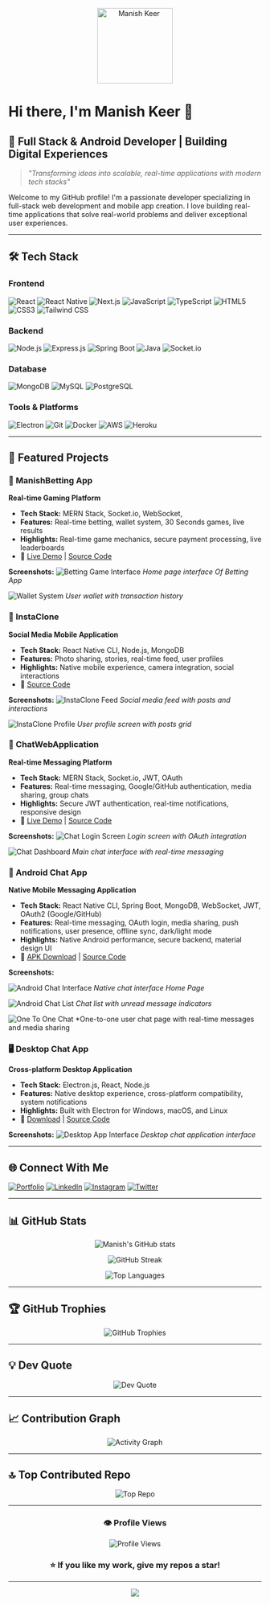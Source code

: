 <p align="center">
  <img src="./screenshots/ms.png" width="150" alt="Manish Keer" />
</p>

# Hi there, I'm Manish Keer 👋

## 🚀 Full Stack & Android Developer | Building Digital Experiences

> *"Transforming ideas into scalable, real-time applications with modern tech stacks"*

Welcome to my GitHub profile! I'm a passionate developer specializing in full-stack web development and mobile app creation. I love building real-time applications that solve real-world problems and deliver exceptional user experiences.

---

## 🛠️ Tech Stack

### Frontend
![React](https://img.shields.io/badge/React-20232A?style=for-the-badge&logo=react&logoColor=61DAFB)
![React Native](https://img.shields.io/badge/React_Native-20232A?style=for-the-badge&logo=react&logoColor=61DAFB)
![Next.js](https://img.shields.io/badge/Next.js-000000?style=for-the-badge&logo=nextdotjs&logoColor=white)
![JavaScript](https://img.shields.io/badge/JavaScript-F7DF1E?style=for-the-badge&logo=javascript&logoColor=black)
![TypeScript](https://img.shields.io/badge/TypeScript-007ACC?style=for-the-badge&logo=typescript&logoColor=white)
![HTML5](https://img.shields.io/badge/HTML5-E34F26?style=for-the-badge&logo=html5&logoColor=white)
![CSS3](https://img.shields.io/badge/CSS3-1572B6?style=for-the-badge&logo=css3&logoColor=white)
![Tailwind CSS](https://img.shields.io/badge/Tailwind_CSS-38B2AC?style=for-the-badge&logo=tailwind-css&logoColor=white)

### Backend
![Node.js](https://img.shields.io/badge/Node.js-43853D?style=for-the-badge&logo=node.js&logoColor=white)
![Express.js](https://img.shields.io/badge/Express.js-404D59?style=for-the-badge&logo=express&logoColor=white)
![Spring Boot](https://img.shields.io/badge/Spring_Boot-6DB33F?style=for-the-badge&logo=spring&logoColor=white)
![Java](https://img.shields.io/badge/Java-ED8B00?style=for-the-badge&logo=java&logoColor=white)
![Socket.io](https://img.shields.io/badge/Socket.io-black?style=for-the-badge&logo=socket.io&badgeColor=010101)

### Database
![MongoDB](https://img.shields.io/badge/MongoDB-4EA94B?style=for-the-badge&logo=mongodb&logoColor=white)
![MySQL](https://img.shields.io/badge/MySQL-00000F?style=for-the-badge&logo=mysql&logoColor=white)
![PostgreSQL](https://img.shields.io/badge/PostgreSQL-316192?style=for-the-badge&logo=postgresql&logoColor=white)

### Tools & Platforms
![Electron](https://img.shields.io/badge/Electron-191970?style=for-the-badge&logo=Electron&logoColor=white)
![Git](https://img.shields.io/badge/Git-F05032?style=for-the-badge&logo=git&logoColor=white)
![Docker](https://img.shields.io/badge/Docker-2496ED?style=for-the-badge&logo=docker&logoColor=white)
![AWS](https://img.shields.io/badge/AWS-232F3E?style=for-the-badge&logo=amazon-aws&logoColor=white)
![Heroku](https://img.shields.io/badge/Heroku-430098?style=for-the-badge&logo=heroku&logoColor=white)

---

## 🌟 Featured Projects



### 🎲 ManishBetting App
**Real-time Gaming Platform**
- **Tech Stack:** MERN Stack, Socket.io, WebSocket,
- **Features:** Real-time betting, wallet system, 30 Seconds games, live results
- **Highlights:** Real-time game mechanics, secure payment processing, live leaderboards
- 🔗 [Live Demo](https://manish-bet-app.vercel.app) | [Source Code](https://github.com/Manish-keer19/Betting_App_Frontend)

**Screenshots:**
![Betting Game Interface](./screenshots/betting-game.png)
*Home page interface Of Betting App*

![Wallet System](./screenshots/wallet-system.png)
*User wallet with transaction history*



### 📱 InstaClone
**Social Media Mobile Application**
- **Tech Stack:** React Native CLI, Node.js, MongoDB
- **Features:** Photo sharing, stories, real-time feed, user profiles
- **Highlights:** Native mobile experience, camera integration, social interactions
- 🔗 [Source Code](https://github.com/Manish-keer19/Full_Stack-InstaClone-apk)

**Screenshots:**
![InstaClone Feed](./screenshots/insta-feed.jpg)
*Social media feed with posts and interactions*

![InstaClone Profile](./screenshots/insta-profile.jpg)
*User profile screen with posts grid*



### 💬 ChatWebApplication
**Real-time Messaging Platform**
- **Tech Stack:** MERN Stack, Socket.io, JWT, OAuth
- **Features:** Real-time messaging, Google/GitHub authentication, media sharing, group chats
- **Highlights:** Secure JWT authentication, real-time notifications, responsive design
- 🔗 [Live Demo](https://manishchatapp.vercel.app) | [Source Code](https://github.com/Manish-keer19/chat-web-app)

**Screenshots:**
![Chat Login Screen](./screenshots/chat-login.png)
*Login screen with OAuth integration*

![Chat Dashboard](./screenshots/chat-dashboard.png)
*Main chat interface with real-time messaging*


### 📱 Android Chat App
**Native Mobile Messaging Application**
- **Tech Stack:** React Native CLI, Spring Boot, MongoDB, WebSocket, JWT, OAuth2 (Google/GitHub)
- **Features:** Real-time messaging, OAuth login, media sharing, push notifications, user presence, offline sync, dark/light mode
- **Highlights:** Native Android performance, secure backend, material design UI
- 🔗 [APK Download](https://www.mediafire.com/file/7acyxs5grs88v25/ManishChatApp.apk/file) | [Source Code](https://github.com/Manish-keer19/chatAndroidApp)

**Screenshots:**


![Android Chat Interface](./screenshots/android-chat-interface.jpg)
*Native chat interface Home Page* 




![Android Chat List](./screenshots/android-chat-list.jpg)
*Chat list with unread message indicators*

![One To One Chat](./screenshots/One_to_one_chat.jpg)
*One-to-one user chat page with real-time messages and media sharing



### 🖥️ Desktop Chat App
**Cross-platform Desktop Application**
- **Tech Stack:** Electron.js, React, Node.js
- **Features:** Native desktop experience, cross-platform compatibility, system notifications
- **Highlights:** Built with Electron for Windows, macOS, and Linux
- 🔗 [Download](https://github.com/Manish-keer19/chat-web-app/blob/main/README.md) | [Source Code](https://github.com/Manish-keer19/chat-web-app)

**Screenshots:**
![Desktop App Interface](./screenshots/desktop-chat.png)
*Desktop chat application interface*


---

## 🌐 Connect With Me

[![Portfolio](https://img.shields.io/badge/Portfolio-FF5722?style=for-the-badge&logo=todoist&logoColor=white)](https://manish-portfolio19.vercel.app/)
[![LinkedIn](https://img.shields.io/badge/LinkedIn-0077B5?style=for-the-badge&logo=linkedin&logoColor=white)](https://www.linkedin.com/in/manish-keer19/)
[![Instagram](https://img.shields.io/badge/Instagram-E4405F?style=for-the-badge&logo=instagram&logoColor=white)](https://www.instagram.com/manish_keer19/)
[![Twitter](https://img.shields.io/badge/Twitter-1DA1F2?style=for-the-badge&logo=twitter&logoColor=white)](https://x.com/manishkeer_19)

---

## 📊 GitHub Stats

<div align="center">
  
![Manish's GitHub stats](https://github-readme-stats.vercel.app/api?username=Manish-keer19&show_icons=true&theme=radical&hide_border=true&count_private=true)

![GitHub Streak](https://github-readme-streak-stats.herokuapp.com/?user=Manish-keer19&theme=radical&hide_border=true)

![Top Languages](https://github-readme-stats.vercel.app/api/top-langs/?username=Manish-keer19&layout=compact&theme=radical&hide_border=true)

</div>

---
## 🏆 GitHub Trophies

<div align="center">
  
![GitHub Trophies](https://github-profile-trophy.vercel.app/?username=Manish-keer19&theme=radical&no-frame=true&no-bg=true&margin-w=4)

</div>

---

## 💡 Dev Quote

<div align="center">
  
![Dev Quote](https://quotes-github-readme.vercel.app/api?type=horizontal&theme=radical)

</div>

---

## 📈 Contribution Graph

<div align="center">
  
![Activity Graph](https://github-readme-activity-graph.vercel.app/graph?username=Manish-keer19&theme=react-dark&hide_border=true)

</div>

---

## 🔝 Top Contributed Repo

<div align="center">
  
![Top Repo](https://github-contributor-stats.vercel.app/api?username=Manish-keer19&limit=5&theme=radical&combine_all_yearly_contributions=true)

</div>

---

<div align="center">
  
### 👁️ Profile Views
![Profile Views](https://komarev.com/ghpvc/?username=Manish-keer19&color=blueviolet&style=for-the-badge)

### ⭐ If you like my work, give my repos a star!

</div>

---

<div align="center">
  <img src="https://capsule-render.vercel.app/api?type=waving&color=gradient&height=100&section=footer"/>
</div>
